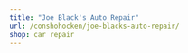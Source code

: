 ```yaml
---
title: "Joe Black's Auto Repair"
url: /conshohocken/joe-blacks-auto-repair/
shop: car repair
---
```

